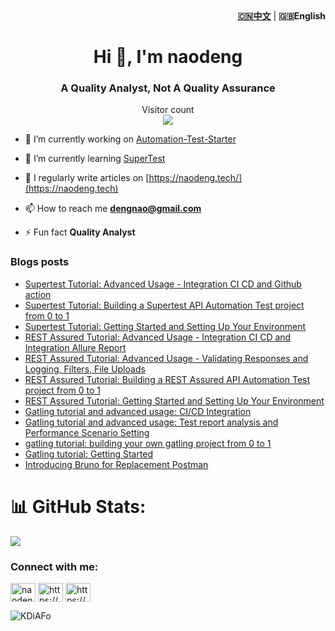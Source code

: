 <div align="right"><strong><a href="./README_CN.md">🇨🇳中文</a></strong>  | <strong>🇬🇧English</strong></div>

<h1 align="center">Hi 👋, I'm naodeng</h1>
<h3 align="center">A Quality Analyst, Not A Quality Assurance</h3>


<p align="center"> 
  Visitor count<br>
  <img src="https://profile-counter.glitch.me/naodeng/count.svg" />
</p>

- 🔭 I’m currently working on [Automation-Test-Starter](https://github.com/orgs/Automation-Test-Starter/repositories)

- 🌱 I’m currently learning [SuperTest](https://www.npmjs.com/package/supertest)

- 📝 I regularly write articles on [https://naodeng.tech/](https://naodeng.tech)

- 📫 How to reach me **dengnao@gmail.com**

- ⚡ Fun fact **Quality Analyst**

### Blogs posts
<!-- BLOG-POST-LIST:START -->
- [Supertest Tutorial: Advanced Usage - Integration CI CD and Github action](https://naodeng.tech/post-en/supertest-tutorial-advance-usage-integration-ci-cd-and-github-action-en/)
- [Supertest Tutorial: Building a Supertest API Automation Test project from 0 to 1](https://naodeng.tech/post-en/supertest-tutorial-building-your-own-project-from-0-to-1-en/)
- [Supertest Tutorial: Getting Started and Setting Up Your Environment](https://naodeng.tech/post-en/supertest-tutorial-getting-started-and-own-environment-preparation-en/)
- [REST Assured Tutorial: Advanced Usage - Integration CI CD and Integration Allure Report](https://naodeng.tech/post-en/rest-assured-tutorial-advance-usage-integration-ci-cd-and-allure-report-en/)
- [REST Assured Tutorial: Advanced Usage - Validating Responses and Logging, Filters, File Uploads](https://naodeng.tech/post-en/rest-assured-tutorial-advance-usage-verifying-response-and-logging-en/)
- [REST Assured Tutorial: Building a REST Assured API Automation Test project from 0 to 1](https://naodeng.tech/post-en/rest-assured-tutorial-building-your-own-project-from-0-to-1-en/)
- [REST Assured Tutorial: Getting Started and Setting Up Your Environment](https://naodeng.tech/post-en/rest-assured-tutorial-and-environment-preparation-en/)
- [Gatling tutorial and advanced usage: CI/CD Integration](https://naodeng.tech/post-en/gatling-tool-tutorial-ci-cd-integration-en/)
- [Gatling tutorial and advanced usage: Test report analysis and Performance Scenario Setting](https://naodeng.tech/post-en/gatling-tool-tutorial-advanced-usage-en/)
- [gatling tutorial: building your own gatling project from 0 to 1](https://naodeng.tech/post-en/gatling-tool-tutorial2-en/)
- [Gatling tutorial: Getting Started](https://naodeng.tech/post-en/gatling-tool-tutorial1-en/)
- [Introducing Bruno for Replacement Postman](https://naodeng.tech/post-en/introduction_of_bruno-en/)
<!-- BLOG-POST-LIST:END -->

# 📊 GitHub Stats:
![](https://github-readme-stats.vercel.app/api?username=naodeng&theme=radical&hide_border=false&include_all_commits=false&count_private=false)<br/>

<h3 align="left">Connect with me:</h3>
<p align="left">
<a href="https://twitter.com/naodeng0_0" target="blank"><img align="center" src="https://raw.githubusercontent.com/rahuldkjain/github-profile-readme-generator/master/src/images/icons/Social/twitter.svg" alt="naodeng0_0" height="30" width="40" /></a>
<a href="https://naodeng.tech/index.xml" target="blank"><img align="center" src="https://raw.githubusercontent.com/rahuldkjain/github-profile-readme-generator/master/src/images/icons/Social/rss.svg" alt="https://naodeng.tech/index.xml" height="30" width="40" /></a>
<a href="https://naodeng.medium.com" target="blank"><img align="center" src="https://raw.githubusercontent.com/rahuldkjain/github-profile-readme-generator/master/src/images/icons/Social/medium.svg" alt="https://naodeng.medium.com" height="30" width="40" /></a>
</p>

![KDiAFo](https://cdn.jsdelivr.net/gh/naodeng/blogimg@master/uPic/KDiAFo.png)

